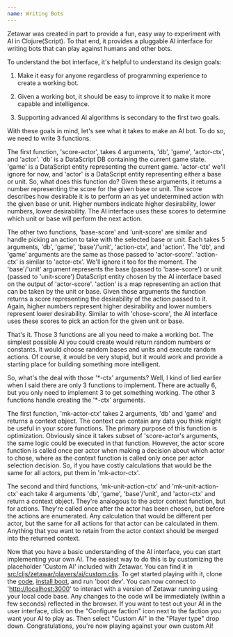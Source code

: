 ```yaml
---
name: Writing Bots
---
```


Zetawar was created in part to provide a fun, easy way to experiment with AI in
Clojure(Script). To that end, it provides a pluggable AI interface for writing
bots that can play against humans and other bots.

To understand the bot interface, it's helpful to understand its design goals:

1. Make it easy for anyone regardless of programming experience to create a
working bot.

2. Given a working bot, it should be easy to improve it to make it more capable
and intelligence.

3. Supporting advanced AI algorithms is secondary to the first two goals.

With these goals in mind, let's see what it takes to make an AI bot. To do so,
we need to write 3 functions.

The first function, 'score-actor', takes 4 arguments, 'db', 'game', 'actor-ctx',
and 'actor'. 'db' is a DataScript DB containing the current game state. 'game'
is a DataScript entity representing the current game. 'actor-ctx' we'll ignore
for now, and 'actor' is a DataScript entity representing either a base or unit.
So, what does this function do? Given these arguments, it returns a number
representing the score for the given base or unit. The score describes how
desirable it is to perform an as yet undetermined action with the given base or
unit. Higher numbers indicate higher desirability, lower numbers, lower
desirability. The AI interface uses these scores to determine which unit or base
will perform the next action.

The other two functions, 'base-score' and 'unit-score' are similar and handle
picking an action to take with the selected base or unit. Each takes 5
arguments, 'db', 'game', 'base'/'unit', 'action-ctx', and 'action'. The 'db',
and 'game' arguments are the same as those passed to 'actor-score'. 'action-ctx'
is similar to 'actor-ctx'. We'll ignore it too for the moment. The 'base'/'unit'
argument represents the base (passed to 'base-score') or unit (passed to
'unit-score') DataScript entity chosen by the AI interface based on the output
of 'actor-score'. 'action' is a map representing an action that can be taken by
the unit or base. Given those arguments the function returns a score
representing the desirability of the action passed to it. Again, higher numbers
represent higher desirability and lower numbers represent lower desirability.
Similar to with 'chose-score', the AI interface uses these scores to pick an
action for the given unit or base.

That's it. Those 3 functions are all you need to make a working bot. The
simplest possible AI you could create would return random numbers or constants.
It would choose random bases and units and execute random actions. Of course, it
would be very stupid, but it would work and provide a starting place for
building something more intelligent.

So, what's the deal with those '\*-ctx' arguments? Well, I kind of lied earlier
when I said there are only 3 functions to implement. There are actually 6, but
you only need to implement 3 to get something working. The other 3 functions
handle creating the '\*-ctx' arguments.

The first function, 'mk-actor-ctx' takes 2 arguments, 'db' and 'game' and
returns a context object. The context can contain any data you think might be
useful in your score functions. The primary purpose of this function is
optimization. Obviously since it takes subset of 'score-actor's arguments, the
same logic could be executed in that function. However, the actor score function
is called once per actor when making a decision about which actor to chose,
where as the context function is called only once per actor selection decision.
So, if you have costly calculations that would be the same for all actors, put
them in 'mk-actor-ctx'.

The second and third functions, 'mk-unit-action-ctx' and 'mk-unit-action-ctx'
each take 4 arguments 'db', 'game', 'base'/'unit', and 'actor-ctx' and return a
context object. They're analogous to the actor context function, but for
actions. They're called once after the actor has been chosen, but before the
actions are enumerated. Any calculation that would be different per actor, but
the same for all actions for that actor can be calculated in them. Anything that
you want to retain from the actor context should be merged into the returned
context.

Now that you have a basic understanding of the AI interface, you can start
implementing your own AI. The easiest way to do this is by customizing the
placeholder 'Custom AI' included with Zetawar. You can find it
in
[src/cljs/zetawar/players/ai/custom.cljs](https://github.com/Zetawar/zetawar/blob/481bfa3e789683b8216c0495babcd2e32aa8e86a/src/cljs/zetawar/players/ai/custom.cljs).
To get started playing with it, clone
the
[code](https://github.com/Zetawar/zetawar),
[install boot](https://github.com/boot-clj/boot#install), and run 'boot dev'.
You can now connect to '<http://localhost:3000>' to interact with a version of
Zetawar running using your local code base. Any changes to the code will be
immediately (within a few seconds) reflected in the browser. If you want to test
out your AI in the user interface, click on the "Configure faction" icon next to
the faction you want your AI to play as. Then select "Custom AI" in the "Player
type" drop down. Congratulations, you're now playing against your own custom AI!
